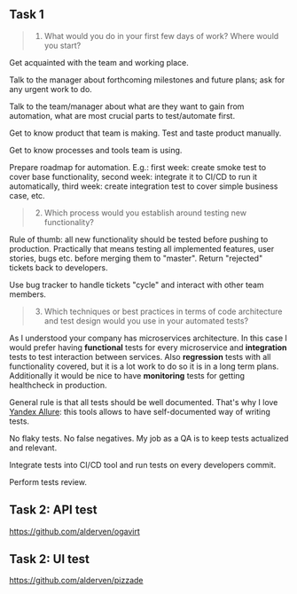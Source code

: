 ## Task 1

> 1. What would you do in your first few days of work? Where would you start?

Get acquainted with the team and working place.

Talk to the manager about forthcoming milestones and future plans; ask for any urgent work to do.

Talk to the team/manager about what are they want to gain from automation, what are most crucial parts to test/automate first.

Get to know product that team is making. Test and taste product manually.

Get to know processes and tools team is using.

Prepare roadmap for automation. E.g.: first week: create smoke test to cover base functionality, second week: integrate it to CI/CD to run it automatically, third week: create integration test to cover simple business case, etc.

> 2. Which process would you establish around testing new functionality?

Rule of thumb: all new functionality should be tested before pushing to production. Practically that means testing all implemented features, user stories, bugs etc. before merging them to "master". Return "rejected" tickets back to developers.

Use bug tracker to handle tickets "cycle" and interact with other team members.


> 3. Which techniques or best practices in terms of code architecture and test design would you use in your automated tests?

As I understood your company has microservices architecture.
In this case I would prefer having **functional** tests for every microservice and **integration** tests to test interaction between services. Also **regression** tests with all functionality covered, but it is a lot work to do so it is in a long term plans.
Additionally it would be nice to have **monitoring** tests for getting healthcheck in production.

General rule is that all tests should be well documented. That's why I love [Yandex Allure](https://docs.qameta.io/allure/): this tools allows to have self-documented way of writing tests.

No flaky tests. No false negatives. My job as a QA is to keep tests actualized and relevant.

Integrate tests into CI/CD tool and run tests on every developers commit.

Perform tests review.

## Task 2: API test

https://github.com/alderven/ogavirt

## Task 2: UI test

https://github.com/alderven/pizzade
